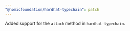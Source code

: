 ```yaml
---
"@nomicfoundation/hardhat-typechain": patch
---
```


Added support for the `attach` method in `hardhat-typechain`.
